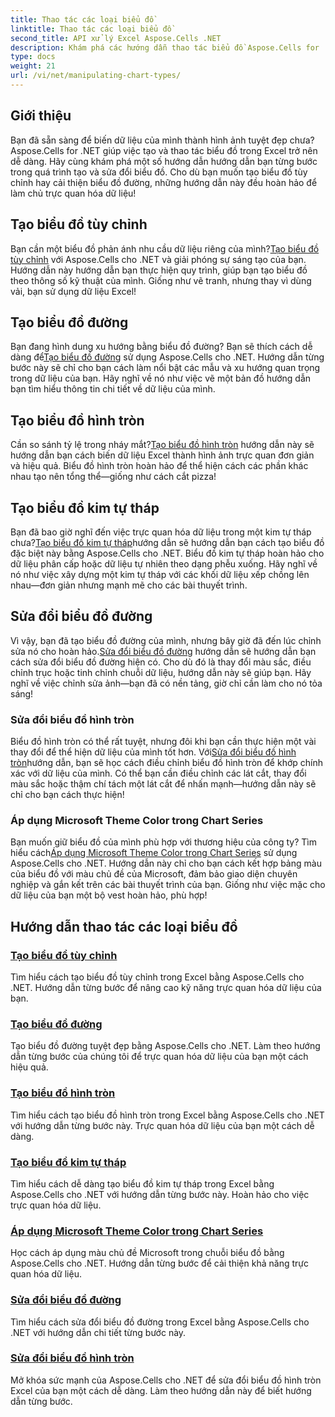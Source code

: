 ```yaml
---
title: Thao tác các loại biểu đồ
linktitle: Thao tác các loại biểu đồ
second_title: API xử lý Excel Aspose.Cells .NET
description: Khám phá các hướng dẫn thao tác biểu đồ Aspose.Cells for .NET cần thiết, bao gồm tạo biểu đồ tùy chỉnh, biểu đồ đường và biểu đồ tròn. Tìm hiểu cách sửa đổi biểu đồ và áp dụng màu chủ đề Microsoft.
type: docs
weight: 21
url: /vi/net/manipulating-chart-types/
---
```

## Giới thiệu

Bạn đã sẵn sàng để biến dữ liệu của mình thành hình ảnh tuyệt đẹp chưa? Aspose.Cells for .NET giúp việc tạo và thao tác biểu đồ trong Excel trở nên dễ dàng. Hãy cùng khám phá một số hướng dẫn hướng dẫn bạn từng bước trong quá trình tạo và sửa đổi biểu đồ. Cho dù bạn muốn tạo biểu đồ tùy chỉnh hay cải thiện biểu đồ đường, những hướng dẫn này đều hoàn hảo để làm chủ trực quan hóa dữ liệu!

## Tạo biểu đồ tùy chỉnh
 Bạn cần một biểu đồ phản ánh nhu cầu dữ liệu riêng của mình?[Tạo biểu đồ tùy chỉnh](./create-custom-chart/) với Aspose.Cells cho .NET và giải phóng sự sáng tạo của bạn. Hướng dẫn này hướng dẫn bạn thực hiện quy trình, giúp bạn tạo biểu đồ theo thông số kỹ thuật của mình. Giống như vẽ tranh, nhưng thay vì dùng vải, bạn sử dụng dữ liệu Excel!

## Tạo biểu đồ đường
 Bạn đang hình dung xu hướng bằng biểu đồ đường? Bạn sẽ thích cách dễ dàng để[Tạo biểu đồ đường](./create-line-chart/) sử dụng Aspose.Cells cho .NET. Hướng dẫn từng bước này sẽ chỉ cho bạn cách làm nổi bật các mẫu và xu hướng quan trọng trong dữ liệu của bạn. Hãy nghĩ về nó như việc vẽ một bản đồ hướng dẫn bạn tìm hiểu thông tin chi tiết về dữ liệu của mình.

## Tạo biểu đồ hình tròn
 Cần so sánh tỷ lệ trong nháy mắt?[Tạo biểu đồ hình tròn](./create-pie-chart/) hướng dẫn này sẽ hướng dẫn bạn cách biến dữ liệu Excel thành hình ảnh trực quan đơn giản và hiệu quả. Biểu đồ hình tròn hoàn hảo để thể hiện cách các phần khác nhau tạo nên tổng thể—giống như cách cắt pizza!

## Tạo biểu đồ kim tự tháp
 Bạn đã bao giờ nghĩ đến việc trực quan hóa dữ liệu trong một kim tự tháp chưa?[Tạo biểu đồ kim tự tháp](./create-pyramid-chart/)hướng dẫn sẽ hướng dẫn bạn cách tạo biểu đồ đặc biệt này bằng Aspose.Cells cho .NET. Biểu đồ kim tự tháp hoàn hảo cho dữ liệu phân cấp hoặc dữ liệu tự nhiên theo dạng phễu xuống. Hãy nghĩ về nó như việc xây dựng một kim tự tháp với các khối dữ liệu xếp chồng lên nhau—đơn giản nhưng mạnh mẽ cho các bài thuyết trình.

## Sửa đổi biểu đồ đường
 Vì vậy, bạn đã tạo biểu đồ đường của mình, nhưng bây giờ đã đến lúc chỉnh sửa nó cho hoàn hảo.[Sửa đổi biểu đồ đường](./modify-line-chart/) hướng dẫn sẽ hướng dẫn bạn cách sửa đổi biểu đồ đường hiện có. Cho dù đó là thay đổi màu sắc, điều chỉnh trục hoặc tinh chỉnh chuỗi dữ liệu, hướng dẫn này sẽ giúp bạn. Hãy nghĩ về việc chỉnh sửa ảnh—bạn đã có nền tảng, giờ chỉ cần làm cho nó tỏa sáng!

### Sửa đổi biểu đồ hình tròn
 Biểu đồ hình tròn có thể rất tuyệt, nhưng đôi khi bạn cần thực hiện một vài thay đổi để thể hiện dữ liệu của mình tốt hơn. Với[Sửa đổi biểu đồ hình tròn](./modify-pie-chart/)hướng dẫn, bạn sẽ học cách điều chỉnh biểu đồ hình tròn để khớp chính xác với dữ liệu của mình. Có thể bạn cần điều chỉnh các lát cắt, thay đổi màu sắc hoặc thậm chí tách một lát cắt để nhấn mạnh—hướng dẫn này sẽ chỉ cho bạn cách thực hiện!

### Áp dụng Microsoft Theme Color trong Chart Series
 Bạn muốn giữ biểu đồ của mình phù hợp với thương hiệu của công ty? Tìm hiểu cách[Áp dụng Microsoft Theme Color trong Chart Series](./apply-microsoft-theme-color-in-chart-series/) sử dụng Aspose.Cells cho .NET. Hướng dẫn này chỉ cho bạn cách kết hợp bảng màu của biểu đồ với màu chủ đề của Microsoft, đảm bảo giao diện chuyên nghiệp và gắn kết trên các bài thuyết trình của bạn. Giống như việc mặc cho dữ liệu của bạn một bộ vest hoàn hảo, phù hợp!

## Hướng dẫn thao tác các loại biểu đồ
### [Tạo biểu đồ tùy chỉnh](./create-custom-chart/)
Tìm hiểu cách tạo biểu đồ tùy chỉnh trong Excel bằng Aspose.Cells cho .NET. Hướng dẫn từng bước để nâng cao kỹ năng trực quan hóa dữ liệu của bạn.
### [Tạo biểu đồ đường](./create-line-chart/)
Tạo biểu đồ đường tuyệt đẹp bằng Aspose.Cells cho .NET. Làm theo hướng dẫn từng bước của chúng tôi để trực quan hóa dữ liệu của bạn một cách hiệu quả.
### [Tạo biểu đồ hình tròn](./create-pie-chart/)
Tìm hiểu cách tạo biểu đồ hình tròn trong Excel bằng Aspose.Cells cho .NET với hướng dẫn từng bước này. Trực quan hóa dữ liệu của bạn một cách dễ dàng.
### [Tạo biểu đồ kim tự tháp](./create-pyramid-chart/)
Tìm hiểu cách dễ dàng tạo biểu đồ kim tự tháp trong Excel bằng Aspose.Cells cho .NET với hướng dẫn từng bước này. Hoàn hảo cho việc trực quan hóa dữ liệu.
### [Áp dụng Microsoft Theme Color trong Chart Series](./apply-microsoft-theme-color-in-chart-series/)
Học cách áp dụng màu chủ đề Microsoft trong chuỗi biểu đồ bằng Aspose.Cells cho .NET. Hướng dẫn từng bước để cải thiện khả năng trực quan hóa dữ liệu.
### [Sửa đổi biểu đồ đường](./modify-line-chart/)
Tìm hiểu cách sửa đổi biểu đồ đường trong Excel bằng Aspose.Cells cho .NET với hướng dẫn chi tiết từng bước này.
### [Sửa đổi biểu đồ hình tròn](./modify-pie-chart/)
Mở khóa sức mạnh của Aspose.Cells cho .NET để sửa đổi biểu đồ hình tròn Excel của bạn một cách dễ dàng. Làm theo hướng dẫn này để biết hướng dẫn từng bước.